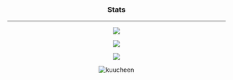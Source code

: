 ### <p align="center">Stats</p>

-----

<p align="center"> <img src="https://komarev.com/ghpvc/?username=Kuucheen&color=CD0952"/> </p>

<p align="center"> <img src="https://github-readme-stats.vercel.app/api?username=Kuucheen&theme=dark&title_color=CD0952&border_color=2E343E&bg_color=2E343E"/> </p>

<p align="center"> <img src="https://github-readme-stats.vercel.app/api/top-langs/?username=Kuucheen&layout=compact&theme=dark&title_color=CD0952&border_color=2E343E&bg_color=2E343E"/> </p>

<p><p align="center"> <img src="https://github-readme-streak-stats.herokuapp.com/?user=kuucheen&hide_border=true&background=2E343E&stroke=393e48&ring=CD0952&fire=CD0952&currStreakNum=C0C6DB&sideNums=C0C6DB&currStreakLabel=CD0952&sideLabels=C0C6DB&dates=586069" alt="kuucheen" /></p>
